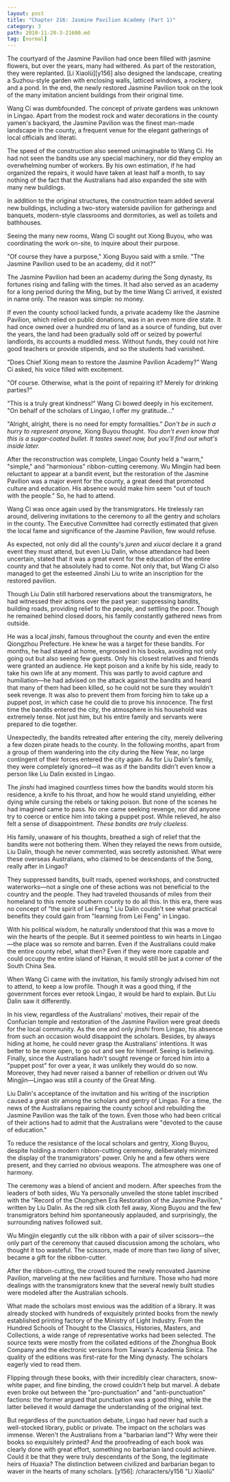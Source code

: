 ```yaml
---
layout: post
title: "Chapter 216: Jasmine Pavilion Academy (Part 1)"
category: 3
path: 2010-11-20-3-21600.md
tag: [normal]
---
```


The courtyard of the Jasmine Pavilion had once been filled with jasmine flowers, but over the years, many had withered. As part of the restoration, they were replanted. [Li Xiaolü][y156] also designed the landscape, creating a Suzhou-style garden with enclosing walls, latticed windows, a rockery, and a pond. In the end, the newly restored Jasmine Pavilion took on the look of the many imitation ancient buildings from their original time.

Wang Ci was dumbfounded. The concept of private gardens was unknown in Lingao. Apart from the modest rock and water decorations in the county yamen's backyard, the Jasmine Pavilion was the finest man-made landscape in the county, a frequent venue for the elegant gatherings of local officials and literati.

The speed of the construction also seemed unimaginable to Wang Ci. He had not seen the bandits use any special machinery, nor did they employ an overwhelming number of workers. By his own estimation, if he had organized the repairs, it would have taken at least half a month, to say nothing of the fact that the Australians had also expanded the site with many new buildings.

In addition to the original structures, the construction team added several new buildings, including a two-story waterside pavilion for gatherings and banquets, modern-style classrooms and dormitories, as well as toilets and bathhouses.

Seeing the many new rooms, Wang Ci sought out Xiong Buyou, who was coordinating the work on-site, to inquire about their purpose.

"Of course they have a purpose," Xiong Buyou said with a smile. "The Jasmine Pavilion used to be an academy, did it not?"

The Jasmine Pavilion had been an academy during the Song dynasty, its fortunes rising and falling with the times. It had also served as an academy for a long period during the Ming, but by the time Wang Ci arrived, it existed in name only. The reason was simple: no money.

If even the county school lacked funds, a private academy like the Jasmine Pavilion, which relied on public donations, was in an even more dire state. It had once owned over a hundred *mu* of land as a source of funding, but over the years, the land had been gradually sold off or seized by powerful landlords, its accounts a muddled mess. Without funds, they could not hire good teachers or provide stipends, and so the students had vanished.

"Does Chief Xiong mean to restore the Jasmine Pavilion Academy?" Wang Ci asked, his voice filled with excitement.

"Of course. Otherwise, what is the point of repairing it? Merely for drinking parties?"

"This is a truly great kindness!" Wang Ci bowed deeply in his excitement. "On behalf of the scholars of Lingao, I offer my gratitude..."

"Alright, alright, there is no need for empty formalities." *Don't be in such a hurry to represent anyone,* Xiong Buyou thought. *You don't even know that this is a sugar-coated bullet. It tastes sweet now, but you'll find out what's inside later.*

After the reconstruction was complete, Lingao County held a "warm," "simple," and "harmonious" ribbon-cutting ceremony. Wu Mingjin had been reluctant to appear at a bandit event, but the restoration of the Jasmine Pavilion was a major event for the county, a great deed that promoted culture and education. His absence would make him seem "out of touch with the people." So, he had to attend.

Wang Ci was once again used by the transmigrators. He tirelessly ran around, delivering invitations to the ceremony to all the gentry and scholars in the county. The Executive Committee had correctly estimated that given the local fame and significance of the Jasmine Pavilion, few would refuse.

As expected, not only did all the county's *juren* and *xiucai* declare it a grand event they must attend, but even Liu Dalin, whose attendance had been uncertain, stated that it was a great event for the education of the entire county and that he absolutely had to come. Not only that, but Wang Ci also managed to get the esteemed Jinshi Liu to write an inscription for the restored pavilion.

Though Liu Dalin still harbored reservations about the transmigrators, he had witnessed their actions over the past year: suppressing bandits, building roads, providing relief to the people, and settling the poor. Though he remained behind closed doors, his family constantly gathered news from outside.

He was a local *jinshi*, famous throughout the county and even the entire Qiongzhou Prefecture. He knew he was a target for these bandits. For months, he had stayed at home, engrossed in his books, avoiding not only going out but also seeing few guests. Only his closest relatives and friends were granted an audience. He kept poison and a knife by his side, ready to take his own life at any moment. This was partly to avoid capture and humiliation—he had advised on the attack against the bandits and heard that many of them had been killed, so he could not be sure they wouldn't seek revenge. It was also to prevent them from forcing him to take up a puppet post, in which case he could die to prove his innocence. The first time the bandits entered the city, the atmosphere in his household was extremely tense. Not just him, but his entire family and servants were prepared to die together.

Unexpectedly, the bandits retreated after entering the city, merely delivering a few dozen pirate heads to the county. In the following months, apart from a group of them wandering into the city during the New Year, no large contingent of their forces entered the city again. As for Liu Dalin's family, they were completely ignored—it was as if the bandits didn't even know a person like Liu Dalin existed in Lingao.

The *jinshi* had imagined countless times how the bandits would storm his residence, a knife to his throat, and how he would stand unyielding, either dying while cursing the rebels or taking poison. But none of the scenes he had imagined came to pass. No one came seeking revenge, nor did anyone try to coerce or entice him into taking a puppet post. While relieved, he also felt a sense of disappointment. *These bandits are truly clueless.*

His family, unaware of his thoughts, breathed a sigh of relief that the bandits were not bothering them. When they relayed the news from outside, Liu Dalin, though he never commented, was secretly astonished. What were these overseas Australians, who claimed to be descendants of the Song, really after in Lingao?

They suppressed bandits, built roads, opened workshops, and constructed waterworks—not a single one of these actions was not beneficial to the country and the people. They had traveled thousands of miles from their homeland to this remote southern county to do all this. In this era, there was no concept of "the spirit of Lei Feng." Liu Dalin couldn't see what practical benefits they could gain from "learning from Lei Feng" in Lingao.

With his political wisdom, he naturally understood that this was a move to win the hearts of the people. But it seemed pointless to win hearts in Lingao—the place was so remote and barren. Even if the Australians could make the entire county rebel, what then? Even if they were more capable and could occupy the entire island of Hainan, it would still be just a corner of the South China Sea.

When Wang Ci came with the invitation, his family strongly advised him not to attend, to keep a low profile. Though it was a good thing, if the government forces ever retook Lingao, it would be hard to explain. But Liu Dalin saw it differently.

In his view, regardless of the Australians' motives, their repair of the Confucian temple and restoration of the Jasmine Pavilion were great deeds for the local community. As the one and only *jinshi* from Lingao, his absence from such an occasion would disappoint the scholars. Besides, by always hiding at home, he could never grasp the Australians' intentions. It was better to be more open, to go out and see for himself. Seeing is believing. Finally, since the Australians hadn't sought revenge or forced him into a "puppet post" for over a year, it was unlikely they would do so now. Moreover, they had never raised a banner of rebellion or driven out Wu Mingjin—Lingao was still a county of the Great Ming.

Liu Dalin's acceptance of the invitation and his writing of the inscription caused a great stir among the scholars and gentry of Lingao. For a time, the news of the Australians repairing the county school and rebuilding the Jasmine Pavilion was the talk of the town. Even those who had been critical of their actions had to admit that the Australians were "devoted to the cause of education."

To reduce the resistance of the local scholars and gentry, Xiong Buyou, despite holding a modern ribbon-cutting ceremony, deliberately minimized the display of the transmigrators' power. Only he and a few others were present, and they carried no obvious weapons. The atmosphere was one of harmony.

The ceremony was a blend of ancient and modern. After speeches from the leaders of both sides, Wu Ya personally unveiled the stone tablet inscribed with the "Record of the Chongzhen Era Restoration of the Jasmine Pavilion," written by Liu Dalin. As the red silk cloth fell away, Xiong Buyou and the few transmigrators behind him spontaneously applauded, and surprisingly, the surrounding natives followed suit.

Wu Mingjin elegantly cut the silk ribbon with a pair of silver scissors—the only part of the ceremony that caused discussion among the scholars, who thought it too wasteful. The scissors, made of more than two *liang* of silver, became a gift for the ribbon-cutter.

After the ribbon-cutting, the crowd toured the newly renovated Jasmine Pavilion, marveling at the new facilities and furniture. Those who had more dealings with the transmigrators knew that the several newly built studies were modeled after the Australian schools.

What made the scholars most envious was the addition of a library. It was already stocked with hundreds of exquisitely printed books from the newly established printing factory of the Ministry of Light Industry. From the Hundred Schools of Thought to the Classics, Histories, Masters, and Collections, a wide range of representative works had been selected. The source texts were mostly from the collated editions of the Zhonghua Book Company and the electronic versions from Taiwan's Academia Sinica. The quality of the editions was first-rate for the Ming dynasty. The scholars eagerly vied to read them.

Flipping through these books, with their incredibly clear characters, snow-white paper, and fine binding, the crowd couldn't help but marvel. A debate even broke out between the "pro-punctuation" and "anti-punctuation" factions: the former argued that punctuation was a good thing, while the latter believed it would damage the understanding of the original text.

But regardless of the punctuation debate, Lingao had never had such a well-stocked library, public or private. The impact on the scholars was immense. Weren't the Australians from a "barbarian land"? Why were their books so exquisitely printed? And the proofreading of each book was clearly done with great effort, something no barbarian land could achieve. Could it be that they were truly descendants of the Song, the legitimate heirs of Huaxia? The distinction between civilized and barbarian began to waver in the hearts of many scholars.
[y156]: /characters/y156 "Li Xiaolü"